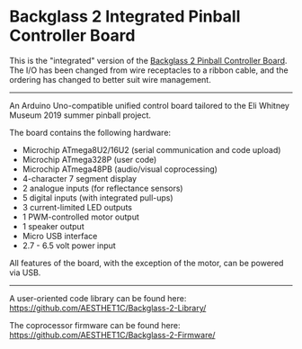 # Backglass 2 Integrated Pinball Controller Board

This is the "integrated" version of the [Backglass 2 Pinball Controller Board](https://github.com/AESTHET1C/Backglass-2). The I/O has been changed from wire receptacles to a ribbon cable, and the ordering has changed to better suit wire management.

---

An Arduino Uno-compatible unified control board tailored to the Eli Whitney Museum 2019 summer pinball project.

The board contains the following hardware:

* Microchip ATmega8U2/16U2 (serial communication and code upload)
* Microchip ATmega328P (user code)
* Microchip ATmega48PB (audio/visual coprocessing)
* 4-character 7 segment display
* 2 analogue inputs (for reflectance sensors)
* 5 digital inputs (with integrated pull-ups)
* 3 current-limited LED outputs
* 1 PWM-controlled motor output
* 1 speaker output
* Micro USB interface
* 2.7 - 6.5 volt power input

All features of the board, with the exception of the motor, can be powered via USB.

-----

A user-oriented code library can be found here: <https://github.com/AESTHET1C/Backglass-2-Library/>

The coprocessor firmware can be found here: <https://github.com/AESTHET1C/Backglass-2-Firmware/>
